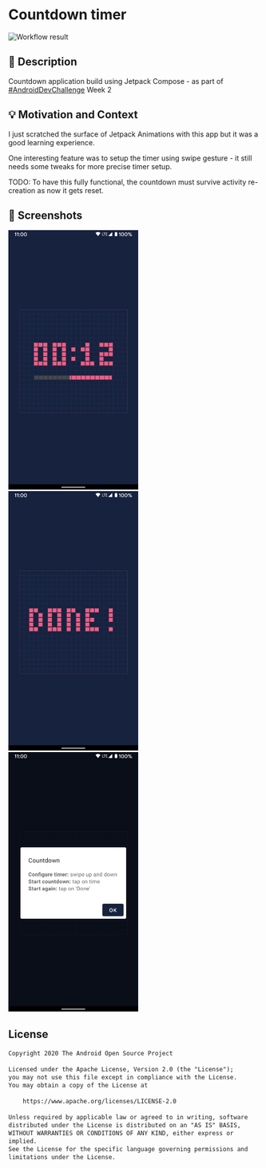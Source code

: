 # Countdown timer

<!--- Replace <OWNER> with your Github Username and <REPOSITORY> with the name of your repository. -->
<!--- You can find both of these in the url bar when you open your repository in github. -->
![Workflow result](https://github.com/tibicsabai/compose-dev-challenge-week2/workflows/Check/badge.svg)


## :scroll: Description
<!--- Describe your app in one or two sentences -->
Countdown application build using Jetpack Compose - as part of [#AndroidDevChallenge](https://developer.android.com/dev-challenge) Week 2   

## :bulb: Motivation and Context
<!--- Optionally point readers to interesting parts of your submission. -->
<!--- What are you especially proud of? -->
I just scratched the surface of Jetpack Animations with this app but it was a good learning experience.

One interesting feature was to setup the timer using swipe gesture - it still needs some tweaks for more precise timer setup. 

TODO: To have this fully functional, the countdown must survive activity re-creation as now it gets reset.

## :camera_flash: Screenshots
<!-- You can add more screenshots here if you like -->
<img src="/results/screenshot_1.png" width="260">&emsp;<img src="/results/screenshot_2.png" width="260">&emsp;<img src="/results/screenshot_3.png" width="260">

## License
```
Copyright 2020 The Android Open Source Project

Licensed under the Apache License, Version 2.0 (the "License");
you may not use this file except in compliance with the License.
You may obtain a copy of the License at

    https://www.apache.org/licenses/LICENSE-2.0

Unless required by applicable law or agreed to in writing, software
distributed under the License is distributed on an "AS IS" BASIS,
WITHOUT WARRANTIES OR CONDITIONS OF ANY KIND, either express or implied.
See the License for the specific language governing permissions and
limitations under the License.
```